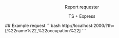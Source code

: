 <p align="center">
  <a>Report requester</a>
</p>
<p align="center">
  <a>TS + Express</a>
</p>
  ## Example request 
  ```bash
  http://localhost:2000/?th=[%22name%22,%22occupation%22]
  ```

